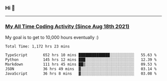 ### Hi 🙂

---

### <a href="https://wakatime.com/@Eroxl">My All Time Coding Activity (Since Aug 18th 2021)</a>
My goal is to get to 10,000 hours eventually :)
<!--START_SECTION:waka-->

```txt
Total Time: 1,172 hrs 23 mins

TypeScript       652 hrs 10 mins ██████████████░░░░░░░░░░░   55.63 %
Python           145 hrs 12 mins ███░░░░░░░░░░░░░░░░░░░░░░   12.39 %
Markdown         111 hrs 45 mins ██▒░░░░░░░░░░░░░░░░░░░░░░   09.53 %
JSON             36 hrs 49 mins  ▓░░░░░░░░░░░░░░░░░░░░░░░░   03.14 %
JavaScript       36 hrs 8 mins   ▓░░░░░░░░░░░░░░░░░░░░░░░░   03.08 %
```

<!--END_SECTION:waka-->
